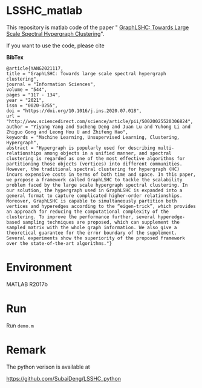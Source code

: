 # LSSHC_matlab
This repository is matlab code of the paper " [GraphLSHC: Towards Large Scale Spectral Hypergraph Clustering](https://www.sciencedirect.com/science/article/pii/S0020025520306824)".

If you want to use the code, please cite

**BibTex**

```
@article{YANG2021117,
title = "GraphLSHC: Towards large scale spectral hypergraph clustering",
journal = "Information Sciences",
volume = "544",
pages = "117 - 134",
year = "2021",
issn = "0020-0255",
doi = "https://doi.org/10.1016/j.ins.2020.07.018",
url = "http://www.sciencedirect.com/science/article/pii/S0020025520306824",
author = "Yiyang Yang and Sucheng Deng and Juan Lu and Yuhong Li and Zhiguo Gong and Leong Hou U and Zhifeng Hao",
keywords = "Machine Learning, Unsupervised Learning, Clustering, Hypergraph",
abstract = "Hypergraph is popularly used for describing multi-relationships among objects in a unified manner, and spectral clustering is regarded as one of the most effective algorithms for partitioning those objects (vertices) into different communities. However, the traditional spectral clustering for hypergraph (HC) incurs expensive costs in terms of both time and space. In this paper, we propose a framework called GraphLSHC to tackle the scalability problem faced by the large scale hypergraph spectral clustering. In our solution, the hypergraph used in GraphLSHC is expanded into a general format to capture complicated higher-order relationships. Moreover, GraphLSHC is capable to simultaneously partition both vertices and hyperedges according to the “eigen-trick”, which provides an approach for reducing the computational complexity of the clustering. To improve the performance further, several hyperedge-based sampling techniques are proposed, which can supplement the sampled matrix with the whole graph information. We also give a theoretical guarantee for the error boundary of the supplement. Several experiments show the superiority of the proposed framework over the state-of-the-art algorithms."}
```


# Environment
MATLAB R2017b

# Run
Run `demo.m`

# Remark
The python verison is available at

https://github.com/SubaiDeng/LSSHC_python
